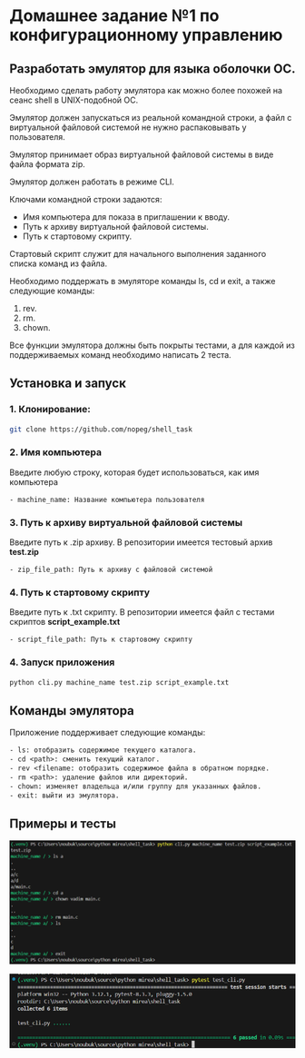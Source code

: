 # Домашнее задание №1 по конфигурационному управлению
## Разработать эмулятор для языка оболочки ОС.
Необходимо сделать работу эмулятора как можно более похожей на сеанс shell в UNIX-подобной ОС.

Эмулятор должен запускаться из реальной командной строки, а файл с виртуальной файловой системой не нужно распаковывать у пользователя.

Эмулятор принимает образ виртуальной файловой системы в виде файла формата zip. 

Эмулятор должен работать в режиме CLI.

Ключами командной строки задаются:
* Имя компьютера для показа в приглашении к вводу.
* Путь к архиву виртуальной файловой системы.
* Путь к стартовому скрипту.

Стартовый скрипт служит для начального выполнения заданного списка команд из файла.

Необходимо поддержать в эмуляторе команды ls, cd и exit, а также следующие команды:
1. rev.
2. rm.
3. chown.
   
Все функции эмулятора должны быть покрыты тестами, а для каждой из поддерживаемых команд необходимо написать 2 теста.

## Установка и запуск

### 1. Клонирование:

```bash
git clone https://github.com/nopeg/shell_task
```

### 2. Имя компьютера

Введите любую строку, которая будет использоваться, как имя компьютера
    
    - machine_name: Название компьютера пользователя

### 3. Путь к архиву виртуальной файловой системы

Введите путь к .zip архиву. В репозитории имеется тестовый архив __test.zip__

    - zip_file_path: Путь к архиву с файловой системой

### 4. Путь к стартовому скрипту

Введите путь к .txt скрипту. В репозитории имеется файл с тестами скриптов __script_example.txt__

    - script_file_path: Путь к стартовому скрипту
    
### 4. Запуск приложения

```bash
python cli.py machine_name test.zip script_example.txt
```

## Команды эмулятора

Приложение поддерживает следующие команды:

    - ls: отобразить содержимое текущего каталога.
    - cd <path>: сменить текущий каталог.
    - rev <filename: отобразить содержимое файла в обратном порядке.
    - rm <path>: удаление файлов или директорий.
    - chown: изменяет владельца и/или группу для указанных файлов.
    - exit: выйти из эмулятора.

## Примеры и тесты

![img.png](img/example.png)

![img.png](img/tests.png)
